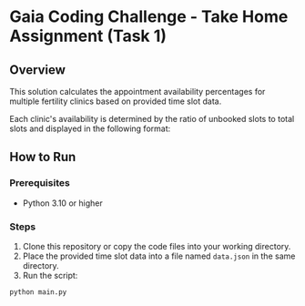 # Gaia Coding Challenge - Take Home Assignment (Task 1)

## Overview

This solution calculates the appointment availability percentages for multiple fertility clinics based on provided time slot data.

Each clinic's availability is determined by the ratio of unbooked slots to total slots and displayed in the following format:


## How to Run

### Prerequisites
- Python 3.10 or higher

### Steps

1. Clone this repository or copy the code files into your working directory.
2. Place the provided time slot data into a file named `data.json` in the same directory.
3. Run the script:

```bash
python main.py
